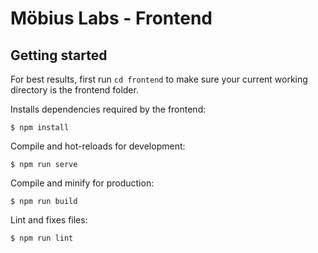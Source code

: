 # Möbius Labs - Frontend

## Getting started

For best results, first run `cd frontend` to make sure your current working directory is the frontend folder.

Installs dependencies required by the frontend:

```
$ npm install
```

Compile and hot-reloads for development:

```
$ npm run serve
```

Compile and minify for production:

```
$ npm run build
```

Lint and fixes files:

```
$ npm run lint
```
